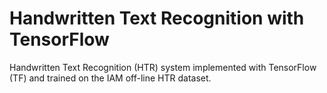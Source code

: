 # Handwritten Text Recognition with TensorFlow

Handwritten Text Recognition (HTR) system implemented with TensorFlow (TF) and trained on the IAM off-line HTR dataset.

